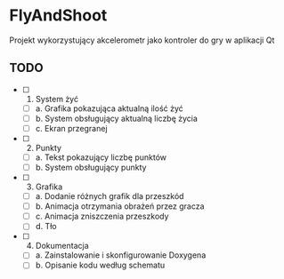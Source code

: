 # FlyAndShoot
 Projekt wykorzystujący akcelerometr jako kontroler do gry w aplikacji Qt

## TODO
- [ ] 1. System żyć
    - [ ] a. Grafika pokazująca aktualną ilość żyć
    - [ ] b. System obsługujący aktualną liczbę życia
    - [ ] c. Ekran przegranej
- [ ] 2. Punkty
    - [ ] a. Tekst pokazujący liczbę punktów
    - [ ] b. System obsługujący punkty
- [ ] 3. Grafika
    - [ ] a. Dodanie różnych grafik dla przeszkód
    - [ ] b. Animacja otrzymania obrażeń przez gracza
    - [ ] c. Animacja zniszczenia przeszkody
    - [ ] d. Tło 
- [ ] 4. Dokumentacja
    - [ ] a. Zainstalowanie i skonfigurowanie Doxygena
    - [ ] b. Opisanie kodu według schematu

